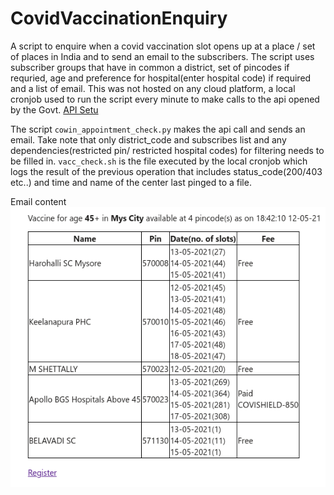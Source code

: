 # CovidVaccinationEnquiry
A script to enquire when a covid vaccination slot opens up at a place / set of places in India and to send an email to the subscribers.
The script uses subscriber groups that have in common a district, set of pincodes if requried, age and preference for hospital(enter hospital code) if required and a list of email.
This was not hosted on any cloud platform, a local cronjob used to run the script every minute to make calls to the api opened by the Govt. [API Setu](https://apisetu.gov.in/public/marketplace/api/cowin)

The script <code>cowin_appointment_check.py</code> makes the api call and sends an email. 
Take note that only district_code and subscribes list and any dependencies(restricted pin/ restricted hospital codes) for filtering needs to be filled in.
<code>vacc_check.sh</code> is the file executed by the local cronjob which logs the result of the previous operation that includes status_code(200/403 etc..) and time and name of the center last pinged to a file.

Email content\
![vaccination slot status](covid_vacc_email.png)

